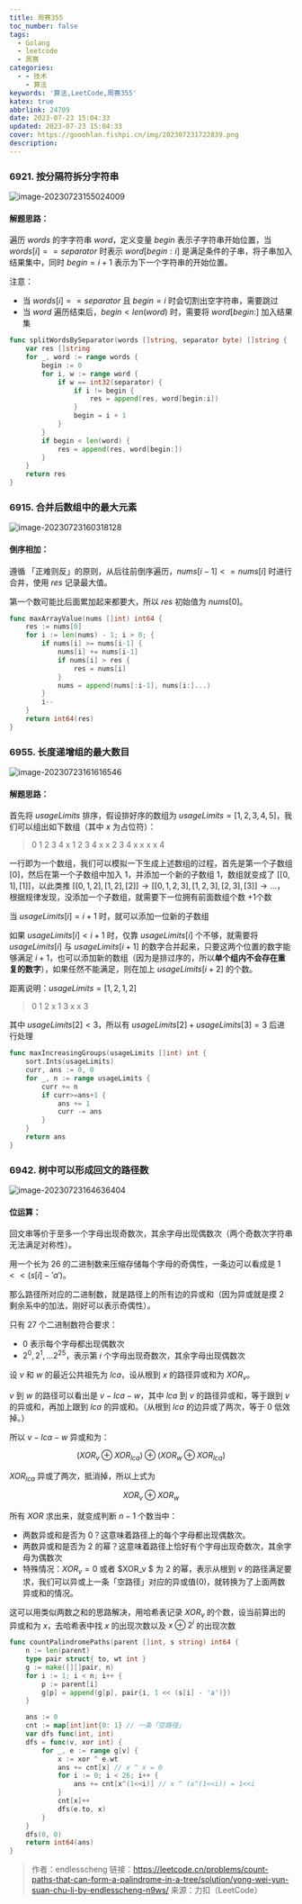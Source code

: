```yaml
---
title: 周赛355
toc_number: false
tags:
  - Golang
  - leetcode
  - 周赛
categories:
  - - 技术
    - 算法
keywords: '算法,LeetCode,周赛355'
katex: true
abbrlink: 24709
date: 2023-07-23 15:04:33
updated: 2023-07-23 15:04:33
cover: https://gooohlan.fishpi.cn/img/202307231722839.png
description:
---
```


### 6921. 按分隔符拆分字符串

![image-20230723155024009](https://gooohlan.fishpi.cn/img/202307231550025.png)

#### 解题思路：

遍历 $words$ 的字字符串 $word$，定义变量 $begin$ 表示子字符串开始位置，当 $words[i] == separator$ 时表示 $word[begin:i]$ 是满足条件的子串，将子串加入结果集中，同时 $begin = i+1$ 表示为下一个字符串的开始位置。

注意：

- 当 $words[i] == separator$ 且 $begin = i$ 时会切割出空字符串，需要跳过
- 当 $word$ 遍历结束后，$begin < len(word)$ 时，需要将 $word[begin:]$ 加入结果集

```go 
func splitWordsBySeparator(words []string, separator byte) []string {
    var res []string
    for _, word := range words {
        begin := 0
        for i, w := range word {
            if w == int32(separator) {
                if i != begin {
                    res = append(res, word[begin:i])
                }
                begin = i + 1
            }
        }
        if begin < len(word) {
            res = append(res, word[begin:])
        }
    }
    return res
}
```

### 6915. 合并后数组中的最大元素

![image-20230723160318128](https://gooohlan.fishpi.cn/img/202307231603172.png)

#### 倒序相加：

遵循 「正难则反」的原则，从后往前倒序遍历，$nums[i-1] <= nums[i]$ 时进行合并，使用 $res$ 记录最大值。

第一个数可能比后面累加起来都要大，所以 $res$ 初始值为 $nums[0]$。

```go
func maxArrayValue(nums []int) int64 {
    res := nums[0]
    for i := len(nums) - 1; i > 0; {
        if nums[i] >= nums[i-1] {
            nums[i] += nums[i-1]
            if nums[i] > res {
                res = nums[i]
            }
            nums = append(nums[:i-1], nums[i:]...)
        }
        i--
    }
    return int64(res)
}
```

### 6955. 长度递增组的最大数目

![image-20230723161616546](https://gooohlan.fishpi.cn/img/202307231616583.png)

#### 解题思路：

首先将 $usageLimits$ 排序，假设排好序的数组为 $usageLimits = [1,2,3,4,5]$，我们可以组出如下数组（其中 $x$ 为占位符）：

> 0 1 2 3 4
> x 1 2 3 4
> x x 2 3 4
> x x x x 4

一行即为一个数组，我们可以模拟一下生成上述数组的过程，首先是第一个子数组 $[0]$，然后在第一个子数组中加入 $1$，并添加一个新的子数组 $1$，数组就变成了 $[[0,1], [1]]$，以此类推 $[[0,1,2], [1,2], [2]] \rightarrow [[0,1,2,3],[1,2,3],[2,3],[3]] \rightarrow ...$，根据规律发现，没添加一个子数组，就需要下一位拥有前面数组个数 $+1$个数

当 $usageLimits[i] = i+1$ 时，就可以添加一位新的子数组

如果 $usageLimits[i] < i+1$ 时，仅靠 $usageLimits[i]$ 个不够，就需要将 $usageLimits[i]$ 与 $usageLimits[i+1]$ 的数字合并起来，只要这两个位置的数字能够满足 $i+1$，也可以添加新的数组（因为是排过序的，所以**单个组内不会存在重复的数字**），如果任然不能满足，则在加上 $usageLimits[i+2]$ 的个数。

距离说明：$usageLimits = [1,2,1,2]$

> 0 1 2
> x 1 3
> x x 3

其中 $usageLimits[2] < 3$，所以有 $usageLimits[2] + usageLimits[3] = 3$ 后进行处理

```go
func maxIncreasingGroups(usageLimits []int) int {
    sort.Ints(usageLimits)
    curr, ans := 0, 0
    for _, n := range usageLimits {
        curr += n
        if curr>=ans+1 {
            ans += 1
            curr -= ans
        }
    }
    return ans
}
```

### 6942. 树中可以形成回文的路径数

![image-20230723164636404](https://gooohlan.fishpi.cn/img/202307231646437.png)

#### 位运算：

回文串等价于至多一个字母出现奇数次，其余字母出现偶数次（两个奇数次字符串无法满足对称性）。

用一个长为 26 的二进制数来压缩存储每个字母的奇偶性，一条边可以看成是 $1 << (s[i]-'a')$。

那么路径所对应的二进制数，就是路径上的所有边的异或和（因为异或就是摸 $2$ 剩余系中的加法，刚好可以表示奇偶性）。

只有 27 个二进制数符合要求：

- $0$ 表示每个字母都出现偶数次
- $2^0,2^1,...2^{25}$，表示第 $i$ 个字母出现奇数次，其余字母出现偶数次

设 $v$ 和 $w$ 的最近公共祖先为 $lca$，设从根到 $x$ 的路径异或和为 $XOR_v$。

$v$ 到 $w$ 的路径可以看出是 $v - lca - w$，其中 $lca$ 到 $v$ 的路径异或和，等于跟到 $v$ 的异或和，再加上跟到 $lca$ 的异或和。（从根到 $lca$ 的边异或了两次，等于 0 低效掉。）

所以 $v - lca - w$ 异或和为：

$$(XOR_v \oplus XOR_{lca}) \oplus (XOR_w \oplus XOR_{lca})$$

$XOR_{lca}$ 异或了两次，抵消掉，所以上式为

$$XOR_v \oplus XOR_w$$

所有 $XOR$ 求出来，就变成判断 $n-1$ 个数当中：

- 两数异或和是否为 $0$？这意味着路径上的每个字母都出现偶数次。
- 两数异或和是否为  $2$ 的幂？这意味着路径上恰好有个字母出现奇数次，其余字母为偶数次
- 特殊情况：$XOR_v = 0$ 或者 $XOR_v $ 为 $2$ 的幂，表示从根到 $v$ 的路径满足要求，我们可以异或上一条「空路径」对应的异或值($0$)，就转换为了上面两数异或和的情况。

这可以用类似两数之和的思路解决，用哈希表记录 $XOR_v$ 的个数，设当前算出的异或和为 $x$，去哈希表中找 $x$ 的出现次数以及 $x \oplus 2^i$ 的出现次数

```go
func countPalindromePaths(parent []int, s string) int64 {
	n := len(parent)
	type pair struct{ to, wt int }
	g := make([][]pair, n)
	for i := 1; i < n; i++ {
		p := parent[i]
		g[p] = append(g[p], pair{i, 1 << (s[i] - 'a')})
	}

	ans := 0
	cnt := map[int]int{0: 1} // 一条「空路径」
	var dfs func(int, int)
	dfs = func(v, xor int) {
		for _, e := range g[v] {
			x := xor ^ e.wt
			ans += cnt[x] // x ^ x = 0
			for i := 0; i < 26; i++ {
				ans += cnt[x^(1<<i)] // x ^ (x^(1<<i)) = 1<<i
			}
			cnt[x]++
			dfs(e.to, x)
		}
	}
	dfs(0, 0)
	return int64(ans)
}
```

> 作者：endlesscheng
> 链接：https://leetcode.cn/problems/count-paths-that-can-form-a-palindrome-in-a-tree/solution/yong-wei-yun-suan-chu-li-by-endlesscheng-n9ws/
> 来源：力扣（LeetCode）
